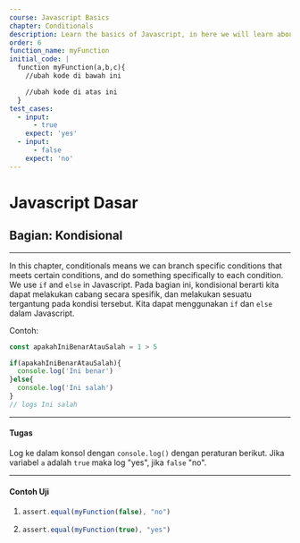 ```yaml
---
course: Javascript Basics
chapter: Conditionals
description: Learn the basics of Javascript, in here we will learn about conditionals if we need to branch some actions.
order: 6
function_name: myFunction
initial_code: |
  function myFunction(a,b,c){
    //ubah kode di bawah ini

    //ubah kode di atas ini
  }
test_cases:
  - input:
      - true
    expect: 'yes'
  - input:
      - false
    expect: 'no'
---
```


# Javascript Dasar

## Bagian: Kondisional

---

In this chapter, conditionals means we can branch specific conditions that meets certain conditions, and do something specifically to each condition. We use `if` and `else` in Javascript.
Pada bagian ini, kondisional berarti kita dapat melakukan cabang secara spesifik, dan melakukan sesuatu tergantung pada kondisi tersebut. Kita dapat menggunakan `if` dan `else` dalam Javascript.

Contoh:

```js
const apakahIniBenarAtauSalah = 1 > 5

if(apakahIniBenarAtauSalah){
  console.log('Ini benar')
}else{
  console.log('Ini salah')
}
// logs Ini salah
```

---

#### Tugas

Log ke dalam konsol dengan `console.log()` dengan peraturan berikut.
Jika variabel `a` adalah `true` maka log "yes", jika `false` "no".

---

#### Contoh Uji

1. ```js
   assert.equal(myFunction(false), "no")
   ```

2. ```js
   assert.equal(myFunction(true), "yes")
   ```
